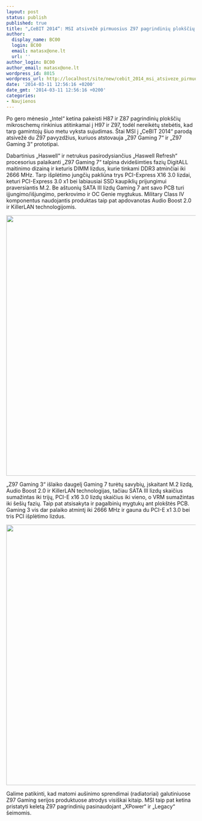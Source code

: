 ```yaml
---
layout: post
status: publish
published: true
title: "„CeBIT 2014“: MSI atsivežė pirmuosius Z97 pagrindinių plokščių prototipus"
author:
  display_name: BC00
  login: BC00
  email: matasx@one.lt
  url: ''
author_login: BC00
author_email: matasx@one.lt
wordpress_id: 8015
wordpress_url: http://localhost/site/new/cebit_2014_msi_atsiveze_pirmuosius_z97_pagrindiniu_ploksciu_prototipus/
date: '2014-03-11 12:56:16 +0200'
date_gmt: '2014-03-11 12:56:16 +0200'
categories:
- Naujienos
---
```

<p>
	Po gero mėnesio &bdquo;Intel&ldquo; ketina pakeisti H87 ir Z87 pagrindinių plok&scaron;čių mikroschemų rinkinius atitinkamai į H97 ir Z97, todėl nereikėtų stebėtis, kad tarp gamintojų &scaron;iuo metu vyksta sujudimas. &Scaron;tai MSI į &bdquo;CeBIT 2014&ldquo; parodą atsivežė du Z97 pavyzdžius, kuriuos atstovauja &bdquo;Z97 Gaming 7&ldquo; ir &bdquo;Z97 Gaming 3&ldquo; prototipai.</p>
<p>
	Dabartinius &bdquo;Haswell&ldquo; ir netrukus pasirodysiančius &bdquo;Haswell Refresh&ldquo; procesorius palaikanti &bdquo;Z97 Gaming 7&ldquo; talpina dvide&scaron;imties fazių DigitALL maitinimo dizainą ir keturis DIMM lizdus, kurie tinkami DDR3 atminčiai iki 2666 MHz. Tarp i&scaron;plėtimo jungčių pakliūna trys PCI-Express X16 3.0 lizdai, keturi PCI-Express 3.0 x1 bei labiausiai SSD kaupiklių prijungimui praversiantis M.2. Be a&scaron;tuonių SATA III lizdų Gaming 7 ant savo PCB turi iįjungimo/i&scaron;jungimo, perkrovimo ir OC Genie mygtukus. Military Class IV komponentus naudojantis produktas taip pat apdovanotas Audio Boost 2.0 ir KillerLAN technologijomis.</p>
<p>
	<a href="http://technews.lt/userfiles/msi-z97-motherboard-gaming-7-635x846(1).jpg"><img alt="" src="http://technews.lt/userfiles/msi-z97-motherboard-gaming-7-635x846(1).jpg" style="width: 520px; height: 693px;" /></a></p>
<p>
	&bdquo;Z97 Gaming 3&ldquo; i&scaron;laiko daugelį Gaming 7 turėtų savybių, įskaitant M.2 lizdą, Audio Boost 2.0 ir KillerLAN technologijas, tačiau SATA III lizdų skaičius sumažintas iki trijų, PCI-E x16 3.0 lizdų skaičius iki vieno, o VRM sumažintas iki &scaron;e&scaron;ių fazių. Taip pat atsisakyta ir pagalbinių mygtukų ant plok&scaron;tės PCB. Gaming 3 vis dar palaiko atmintį iki 2666 MHz ir gauna du PCI-E x1 3.0 bei tris PCI i&scaron;plėtimo lizdus.</p>
<p>
	<a href="http://technews.lt/userfiles/msi-z97-motherboard-gaming-3-635x846.jpg"><img alt="" src="http://technews.lt/userfiles/msi-z97-motherboard-gaming-3-635x846.jpg" style="width: 520px; height: 693px;" /></a></p>
<p>
	Galime patikinti, kad matomi au&scaron;inimo sprendimai (radiatoriai) galutiniuose Z97 Gaming serijos produktuose atrodys visi&scaron;kai kitaip. MSI taip pat ketina pristatyti keletą Z97 pagrindinių pasinaudojant &bdquo;XPower&ldquo; ir &bdquo;Legacy&ldquo; &scaron;eimomis.</p>
